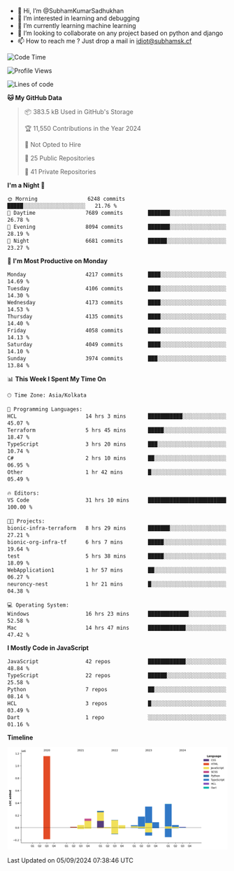 - 👋 Hi, I’m @SubhamKumarSadhukhan
- 👀 I’m interested in learning and debugging
- 🌱 I’m currently learning machine learning
- 💞️ I’m looking to collaborate on any project based on python and django
- 📫 How to reach me ?
      Just drop a mail in idiot@subhamsk.cf

<!---
SubhamKumarSadhukhan/SubhamKumarSadhukhan is a ✨ special ✨ repository because its `README.md` (this file) appears on your GitHub profile.
You can click the Preview link to take a look at your changes.
--->


<!--START_SECTION:waka-->
![Code Time](http://img.shields.io/badge/Code%20Time-2%2C467%20hrs%2055%20mins-blue)

![Profile Views](http://img.shields.io/badge/Profile%20Views-0-blue)

![Lines of code](https://img.shields.io/badge/From%20Hello%20World%20I%27ve%20Written-2.9%20million%20lines%20of%20code-blue)

**🐱 My GitHub Data** 

> 📦 383.5 kB Used in GitHub's Storage 
 > 
> 🏆 11,550 Contributions in the Year 2024
 > 
> 🚫 Not Opted to Hire
 > 
> 📜 25 Public Repositories 
 > 
> 🔑 41 Private Repositories 
 > 
**I'm a Night 🦉** 

```text
🌞 Morning                6248 commits        █████░░░░░░░░░░░░░░░░░░░░   21.76 % 
🌆 Daytime                7689 commits        ███████░░░░░░░░░░░░░░░░░░   26.78 % 
🌃 Evening                8094 commits        ███████░░░░░░░░░░░░░░░░░░   28.19 % 
🌙 Night                  6681 commits        ██████░░░░░░░░░░░░░░░░░░░   23.27 % 
```
📅 **I'm Most Productive on Monday** 

```text
Monday                   4217 commits        ████░░░░░░░░░░░░░░░░░░░░░   14.69 % 
Tuesday                  4106 commits        ████░░░░░░░░░░░░░░░░░░░░░   14.30 % 
Wednesday                4173 commits        ████░░░░░░░░░░░░░░░░░░░░░   14.53 % 
Thursday                 4135 commits        ████░░░░░░░░░░░░░░░░░░░░░   14.40 % 
Friday                   4058 commits        ████░░░░░░░░░░░░░░░░░░░░░   14.13 % 
Saturday                 4049 commits        ████░░░░░░░░░░░░░░░░░░░░░   14.10 % 
Sunday                   3974 commits        ███░░░░░░░░░░░░░░░░░░░░░░   13.84 % 
```


📊 **This Week I Spent My Time On** 

```text
🕑︎ Time Zone: Asia/Kolkata

💬 Programming Languages: 
HCL                      14 hrs 3 mins       ███████████░░░░░░░░░░░░░░   45.07 % 
Terraform                5 hrs 45 mins       █████░░░░░░░░░░░░░░░░░░░░   18.47 % 
TypeScript               3 hrs 20 mins       ███░░░░░░░░░░░░░░░░░░░░░░   10.74 % 
C#                       2 hrs 10 mins       ██░░░░░░░░░░░░░░░░░░░░░░░   06.95 % 
Other                    1 hr 42 mins        █░░░░░░░░░░░░░░░░░░░░░░░░   05.49 % 

🔥 Editors: 
VS Code                  31 hrs 10 mins      █████████████████████████   100.00 % 

🐱‍💻 Projects: 
bionic-infra-terraform   8 hrs 29 mins       ███████░░░░░░░░░░░░░░░░░░   27.21 % 
bionic-org-infra-tf      6 hrs 7 mins        █████░░░░░░░░░░░░░░░░░░░░   19.64 % 
test                     5 hrs 38 mins       █████░░░░░░░░░░░░░░░░░░░░   18.09 % 
WebApplication1          1 hr 57 mins        ██░░░░░░░░░░░░░░░░░░░░░░░   06.27 % 
neuroncy-nest            1 hr 21 mins        █░░░░░░░░░░░░░░░░░░░░░░░░   04.38 % 

💻 Operating System: 
Windows                  16 hrs 23 mins      █████████████░░░░░░░░░░░░   52.58 % 
Mac                      14 hrs 47 mins      ████████████░░░░░░░░░░░░░   47.42 % 
```

**I Mostly Code in JavaScript** 

```text
JavaScript               42 repos            ████████████░░░░░░░░░░░░░   48.84 % 
TypeScript               22 repos            ██████░░░░░░░░░░░░░░░░░░░   25.58 % 
Python                   7 repos             ██░░░░░░░░░░░░░░░░░░░░░░░   08.14 % 
HCL                      3 repos             █░░░░░░░░░░░░░░░░░░░░░░░░   03.49 % 
Dart                     1 repo              ░░░░░░░░░░░░░░░░░░░░░░░░░   01.16 % 
```



**Timeline**

![Lines of Code chart](https://raw.githubusercontent.com/SubhamKumarSadhukhan/SubhamKumarSadhukhan/main/assets/bar_graph.png)


 Last Updated on 05/09/2024 07:38:46 UTC
<!--END_SECTION:waka-->
